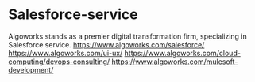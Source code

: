 # Salesforce-service
Algoworks stands as a premier digital transformation firm, specializing in Salesforce service. https://www.algoworks.com/salesforce/
https://www.algoworks.com/ui-ux/
https://www.algoworks.com/cloud-computing/devops-consulting/
https://www.algoworks.com/mulesoft-development/
